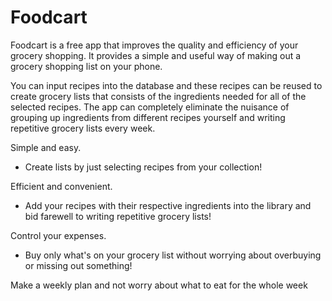 # Foodcart

Foodcart is a free app that improves the quality and efficiency of your grocery shopping. It provides a simple and useful way of making out a grocery shopping list on your phone. 

You can input recipes into the database and these recipes can be reused to create grocery lists that consists of the ingredients needed for all of the selected recipes. The app can completely eliminate the nuisance of grouping up ingredients from different recipes yourself and writing repetitive grocery lists every week.

Simple and easy.
- Create lists by just selecting recipes from your collection!

Efficient and convenient.
- Add your recipes with their respective ingredients into the library and bid farewell to writing repetitive grocery lists!

Control your expenses.
- Buy only what's on your grocery list without worrying about overbuying or missing out something!




Make a weekly plan and not worry about what to eat for the whole week
